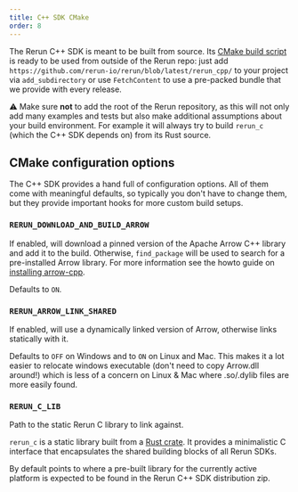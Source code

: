 ```yaml
---
title: C++ SDK CMake
order: 8
---
```


The Rerun C++ SDK is meant to be built from source.
Its [CMake build script](https://github.com/rerun-io/rerun/blob/latest/rerun_cpp/CMakeLists.txt)
is ready to be used from outside of the Rerun repo: just add `https://github.com/rerun-io/rerun/blob/latest/rerun_cpp/`
to your project via `add_subdirectory` or use `FetchContent` to use a pre-packed bundle that we provide with every release.

⚠️ Make sure **not** to add the root of the Rerun repository, as this will not only add many examples and tests
but also make additional assumptions about your build environment. For example it will always try to build
`rerun_c` (which the C++ SDK depends on) from its Rust source.


## CMake configuration options

The C++ SDK provides a hand full of configuration options.
All of them come with meaningful defaults, so typically you don't have to change them,
but they provide important hooks for more custom build setups.

### `RERUN_DOWNLOAD_AND_BUILD_ARROW`
If enabled, will download a pinned version of the Apache Arrow C++ library and add it to the build.
Otherwise, `find_package` will be used to search for a pre-installed Arrow library.
For more information see the howto guide on [installing arrow-cpp](../howto/arrow-cpp-install.md).

Defaults to `ON`.

### `RERUN_ARROW_LINK_SHARED`
If enabled, will use a dynamically linked version of Arrow, otherwise links statically with it.

Defaults to `OFF` on Windows and to `ON` on Linux and Mac.
This makes it a lot easier to relocate windows executable (don't need to copy Arrow.dll around!) which is less of a concern on Linux & Mac where .so/.dylib files are more easily found.


### `RERUN_C_LIB`
Path to the static Rerun C library to link against.

`rerun_c` is a static library built from a [Rust crate](https://github.com/rerun-io/rerun/tree/latest/crates/rerun_c).
It provides a minimalistic C interface that encapsulates the shared building blocks of all Rerun SDKs.

By default points to where a pre-built library for the currently active platform
is expected to be found in the Rerun C++ SDK distribution zip.
